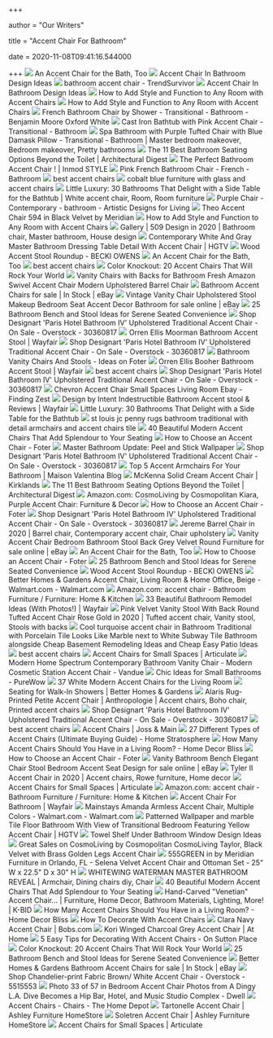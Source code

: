 +++
        
author = "Our Writers"
        
title = "Accent Chair For Bathroom"
        
date = 2020-11-08T09:41:16.544000
        
+++
[ ![](https://st.hzcdn.com/simgs/c5413ebc0d35e819_4-3672/home-design.jpg)](https://st.hzcdn.com/simgs/c5413ebc0d35e819_4-3672/home-design.jpg) An Accent Chair for the Bath, Too
[ ![](https://cdn.decorpad.com/photos/2019/04/22/choros-chandelier-in-master-bathroom.jpg)](https://cdn.decorpad.com/photos/2019/04/22/choros-chandelier-in-master-bathroom.jpg) Accent Chair In Bathroom Design Ideas
[ ![](http://trendsurvivor.com/wp-content/uploads/2018/10/bathroom-accent-chair.jpg)](http://trendsurvivor.com/wp-content/uploads/2018/10/bathroom-accent-chair.jpg) bathroom accent chair - TrendSurvivor
[ ![](https://cdn.decorpad.com/photos/2020/02/25/m_master-bath-blue-silk-curtains.jpg)](https://cdn.decorpad.com/photos/2020/02/25/m_master-bath-blue-silk-curtains.jpg) Accent Chair In Bathroom Design Ideas
[ ![](https://st.hzcdn.com/simgs/5361d3700307c094_8-1711/victorian-bathroom.jpg)](https://st.hzcdn.com/simgs/5361d3700307c094_8-1711/victorian-bathroom.jpg) How to Add Style and Function to Any Room with Accent Chairs
[ ![](https://st.hzcdn.com/simgs/81e1655e003fc18f_8-2996/victorian-bathroom.jpg)](https://st.hzcdn.com/simgs/81e1655e003fc18f_8-2996/victorian-bathroom.jpg) How to Add Style and Function to Any Room with Accent Chairs
[ ![](https://cdn.decorpad.com/photos/2016/11/11/master-bathroom-french-chair.jpg)](https://cdn.decorpad.com/photos/2016/11/11/master-bathroom-french-chair.jpg) French Bathroom Chair by Shower - Transitional - Bathroom - Benjamin Moore  Oxford White
[ ![](https://cdn.decorpad.com/photos/2018/04/09/white-faux-fur-stool-with-pink-accent-chair.jpg)](https://cdn.decorpad.com/photos/2018/04/09/white-faux-fur-stool-with-pink-accent-chair.jpg) Cast Iron Bathtub with Pink Accent Chair - Transitional - Bathroom
[ ![](https://i.pinimg.com/originals/1e/e9/a3/1ee9a3d33ee4aba145806d55accf7488.jpg)](https://i.pinimg.com/originals/1e/e9/a3/1ee9a3d33ee4aba145806d55accf7488.jpg) Spa Bathroom with Purple Tufted Chair with Blue Damask Pillow -  Transitional - Bathroom | Master bedroom makeover, Bedroom makeover, Pretty  bathrooms
[ ![](https://media.architecturaldigest.com/photos/5e161844d7401900084399ba/master/w_400%2Cc_limit/Bamboo%2BSpa%2BAccent%2BStool.jpg)](https://media.architecturaldigest.com/photos/5e161844d7401900084399ba/master/w_400%2Cc_limit/Bamboo%2BSpa%2BAccent%2BStool.jpg) The 11 Best Bathroom Seating Options Beyond the Toilet | Architectural  Digest
[ ![](https://blog.inmod.com/wp-content/uploads/2014/11/86a4bf52b189b4d7e8bf50182b8bac19.jpg)](https://blog.inmod.com/wp-content/uploads/2014/11/86a4bf52b189b4d7e8bf50182b8bac19.jpg) The Perfect Bathroom Accent Chair ! | Inmod STYLE
[ ![](https://cdn.decorpad.com/photos/2017/04/05/pink-french-accent-chair.jpg)](https://cdn.decorpad.com/photos/2017/04/05/pink-french-accent-chair.jpg) Pink French Bathroom Chair - French - Bathroom
[ ![](http://www.maisonvalentina.net/en/inspiration-and-ideas/wp-content/uploads/2017/04/chignon-chair-1-HR.jpg)](http://www.maisonvalentina.net/en/inspiration-and-ideas/wp-content/uploads/2017/04/chignon-chair-1-HR.jpg) best accent chairs
[ ![](https://madebymood.com/wp-content/uploads/2018/12/Dishy-cobalt-blue-furniture-in-with-x7-bathroom-ideas-and-light-.jpg)](https://madebymood.com/wp-content/uploads/2018/12/Dishy-cobalt-blue-furniture-in-with-x7-bathroom-ideas-and-light-.jpg) cobalt blue furniture with glass and accent chairs
[ ![](https://i.pinimg.com/originals/70/84/3f/70843f605c12aec69e2ba14acb8b70ae.jpg)](https://i.pinimg.com/originals/70/84/3f/70843f605c12aec69e2ba14acb8b70ae.jpg) Little Luxury: 30 Bathrooms That Delight with a Side Table for the Bathtub  | White accent chair, Room, Room furniture
[ ![](https://cdn.decorpad.com/photos/2012/06/19/e9e045961c51.jpg)](https://cdn.decorpad.com/photos/2012/06/19/e9e045961c51.jpg) Purple Chair - Contemporary - bathroom - Artistic Designs for Living
[ ![](https://www.furnituredepot.com/cachedimages/a/a81306bcb989bce3118fb5a75babe594.image.722x1024.jpg)](https://www.furnituredepot.com/cachedimages/a/a81306bcb989bce3118fb5a75babe594.image.722x1024.jpg) Theo Accent Chair 594 in Black Velvet by Meridian
[ ![](https://st.hzcdn.com/simgs/7571ec9e0423190d_8-8772/beach-style-bathroom.jpg)](https://st.hzcdn.com/simgs/7571ec9e0423190d_8-8772/beach-style-bathroom.jpg) How to Add Style and Function to Any Room with Accent Chairs
[ ![](https://i.pinimg.com/originals/0d/93/50/0d9350b52e351e6f04b5483c16d486cd.jpg)](https://i.pinimg.com/originals/0d/93/50/0d9350b52e351e6f04b5483c16d486cd.jpg) Gallery | 509 Design in 2020 | Bathroom chair, Master bathroom, House design
[ ![](https://hgtvhome.sndimg.com/content/dam/images/hgtv/fullset/2018/6/26/0/IO_Veronica-Solomon_Marble-Master-Bath_10.jpg.rend.hgtvcom.616.770.suffix/1530024857179.jpeg)](https://hgtvhome.sndimg.com/content/dam/images/hgtv/fullset/2018/6/26/0/IO_Veronica-Solomon_Marble-Master-Bath_10.jpg.rend.hgtvcom.616.770.suffix/1530024857179.jpeg) Contemporary White And Gray Master Bathroom Dressing Table Detail With Accent  Chair | HGTV
[ ![](https://images.rewardstyle.com/img?v=2.13&ms=36025040)](https://images.rewardstyle.com/img?v=2.13&ms=36025040) Wood Accent Stool Roundup - BECKI OWENS
[ ![](https://st.hzcdn.com/simgs/eff1b72b0cd7456e_4-2866/home-design.jpg)](https://st.hzcdn.com/simgs/eff1b72b0cd7456e_4-2866/home-design.jpg) An Accent Chair for the Bath, Too
[ ![](http://www.maisonvalentina.net/en/inspiration-and-ideas/wp-content/uploads/2017/04/942fe41cdb637b1ee03175b39af6d222.jpg)](http://www.maisonvalentina.net/en/inspiration-and-ideas/wp-content/uploads/2017/04/942fe41cdb637b1ee03175b39af6d222.jpg) best accent chairs
[ ![](https://www.mymove.com/wp-content/uploads/2020/07/Accent-Chair-Living-Room.jpg)](https://www.mymove.com/wp-content/uploads/2020/07/Accent-Chair-Living-Room.jpg) Color Knockout: 20 Accent Chairs That Will Rock Your World
[ ![](https://i.pinimg.com/474x/8f/3e/80/8f3e8091c5abd3fcfdd18dadef191aa6.jpg)](https://i.pinimg.com/474x/8f/3e/80/8f3e8091c5abd3fcfdd18dadef191aa6.jpg) Vanity Chairs with Backs for Bathroom Fresh Amazon Swivel Accent Chair  Modern Upholstered Barrel Chair
[ ![](https://i.ebayimg.com/thumbs/images/g/~-AAAOSwsXFZExhT/s-l225.jpg)](https://i.ebayimg.com/thumbs/images/g/~-AAAOSwsXFZExhT/s-l225.jpg) Bathroom Accent Chairs for sale | In Stock | eBay
[ ![](https://i.ebayimg.com/images/g/97oAAOSw4HFen00M/s-l1600.jpg)](https://i.ebayimg.com/images/g/97oAAOSw4HFen00M/s-l1600.jpg) Vintage Vanity Chair Upholstered Stool Makeup Bedroom Seat Accent Decor  Bathroom for sale online | eBay
[ ![](https://cdn.decoist.com/wp-content/uploads/2015/09/Small-rustic-zen-style-stool-used-for-accessories-in-white-bathroom.jpg)](https://cdn.decoist.com/wp-content/uploads/2015/09/Small-rustic-zen-style-stool-used-for-accessories-in-white-bathroom.jpg) 25 Bathroom Bench and Stool Ideas for Serene Seated Convenience
[ ![](https://ak1.ostkcdn.com/images/products/30360817/Designart-Paris-Hotel-Bathroom-IV-Upholstered-Traditional-Accent-Chair-2e06d5b1-8a52-4daf-baab-3b83e0649401.jpg)](https://ak1.ostkcdn.com/images/products/30360817/Designart-Paris-Hotel-Bathroom-IV-Upholstered-Traditional-Accent-Chair-2e06d5b1-8a52-4daf-baab-3b83e0649401.jpg) Shop Designart 'Paris Hotel Bathroom IV' Upholstered Traditional Accent  Chair - On Sale - Overstock - 30360817
[ ![](https://secure.img1-fg.wfcdn.com/im/33411743/compr-r85/6561/65616430/moorman-bathroom-accent-stool.jpg)](https://secure.img1-fg.wfcdn.com/im/33411743/compr-r85/6561/65616430/moorman-bathroom-accent-stool.jpg) Orren Ellis Moorman Bathroom Accent Stool | Wayfair
[ ![](https://ak1.ostkcdn.com/images/products/30360817/Designart-Paris-Hotel-Bathroom-IV-Upholstered-Traditional-Accent-Chair-f35eeca8-7c82-403a-bb63-adf3164322ff.jpg)](https://ak1.ostkcdn.com/images/products/30360817/Designart-Paris-Hotel-Bathroom-IV-Upholstered-Traditional-Accent-Chair-f35eeca8-7c82-403a-bb63-adf3164322ff.jpg) Shop Designart 'Paris Hotel Bathroom IV' Upholstered Traditional Accent  Chair - On Sale - Overstock - 30360817
[ ![](https://foter.com/photos/236/vanity-swivel-chair.jpg?s=ts3)](https://foter.com/photos/236/vanity-swivel-chair.jpg?s=ts3) Bathroom Vanity Chairs And Stools - Ideas on Foter
[ ![](https://secure.img1-fg.wfcdn.com/im/47416447/compr-r85/8585/85854001/booher-bathroom-accent-stool.jpg)](https://secure.img1-fg.wfcdn.com/im/47416447/compr-r85/8585/85854001/booher-bathroom-accent-stool.jpg) Orren Ellis Booher Bathroom Accent Stool | Wayfair
[ ![](http://www.maisonvalentina.net/en/inspiration-and-ideas/wp-content/uploads/2017/04/brabbu-number-n20-armchair-3d-model-max-obj-fbx.jpg)](http://www.maisonvalentina.net/en/inspiration-and-ideas/wp-content/uploads/2017/04/brabbu-number-n20-armchair-3d-model-max-obj-fbx.jpg) best accent chairs
[ ![](https://ak1.ostkcdn.com/images/products/30360817/Designart-Paris-Hotel-Bathroom-IV-Upholstered-Traditional-Accent-Chair-e8a125c7-bbdd-47e6-af4c-2841ecec2548_600.jpg?impolicy=medium)](https://ak1.ostkcdn.com/images/products/30360817/Designart-Paris-Hotel-Bathroom-IV-Upholstered-Traditional-Accent-Chair-e8a125c7-bbdd-47e6-af4c-2841ecec2548_600.jpg?impolicy=medium) Shop Designart 'Paris Hotel Bathroom IV' Upholstered Traditional Accent  Chair - On Sale - Overstock - 30360817
[ ![](https://www.findingzest.com/wp-content/uploads/2016/05/Chevron-Accent-Chair-Small-Spaces-Living-Room-Ebay-.jpg)](https://www.findingzest.com/wp-content/uploads/2016/05/Chevron-Accent-Chair-Small-Spaces-Living-Room-Ebay-.jpg) Chevron Accent Chair Small Spaces Living Room Ebay - Finding Zest
[ ![](https://secure.img1-fg.wfcdn.com/im/96798538/resize-h800-w800%5Ecompr-r85/7055/70558426/Indestructible+Bathroom+Accent+stool.jpg)](https://secure.img1-fg.wfcdn.com/im/96798538/resize-h800-w800%5Ecompr-r85/7055/70558426/Indestructible+Bathroom+Accent+stool.jpg) Design by Intent Indestructible Bathroom Accent stool & Reviews | Wayfair
[ ![](https://cdn.decoist.com/wp-content/uploads/2015/10/Small-side-table-with-woodsy-beauty-adds-textural-contrast-to-the-contemporary-bathroom.jpg)](https://cdn.decoist.com/wp-content/uploads/2015/10/Small-side-table-with-woodsy-beauty-adds-textural-contrast-to-the-contemporary-bathroom.jpg) Little Luxury: 30 Bathrooms That Delight with a Side Table for the Bathtub
[ ![](https://madebymood.com/wp-content/uploads/2018/01/st-louis-jc-penny-rugs-with-contemporary-bath-towels-bathroom-traditional-and-plantation-glass.jpg)](https://madebymood.com/wp-content/uploads/2018/01/st-louis-jc-penny-rugs-with-contemporary-bath-towels-bathroom-traditional-and-plantation-glass.jpg) st louis jc penny rugs bathroom traditional with detail armchairs and accent  chairs tile
[ ![](http://cdn.home-designing.com/wp-content/uploads/2017/11/accent-chairs.jpg)](http://cdn.home-designing.com/wp-content/uploads/2017/11/accent-chairs.jpg) 40 Beautiful Modern Accent Chairs That Add Splendour to Your Seating
[ ![](https://foter.com/photos/399/solid-wood-accent-chair-in-the-bathroom.jpeg)](https://foter.com/photos/399/solid-wood-accent-chair-in-the-bathroom.jpeg) How to Choose an Accent Chair - Foter
[ ![](https://secureservercdn.net/198.71.233.68/i6f.b44.myftpupload.com/wp-content/uploads/2020/01/master-bathroom-with-new-wallpaper-768x1024.jpg)](https://secureservercdn.net/198.71.233.68/i6f.b44.myftpupload.com/wp-content/uploads/2020/01/master-bathroom-with-new-wallpaper-768x1024.jpg) Master Bathroom Update: Peel and Stick Wallpaper
[ ![](https://ak1.ostkcdn.com/images/products/30360817/Designart-Paris-Hotel-Bathroom-IV-Upholstered-Traditional-Accent-Chair-22503549-cf46-4260-b46d-e2666eab36e1_600.jpg?impolicy=medium)](https://ak1.ostkcdn.com/images/products/30360817/Designart-Paris-Hotel-Bathroom-IV-Upholstered-Traditional-Accent-Chair-22503549-cf46-4260-b46d-e2666eab36e1_600.jpg?impolicy=medium) Shop Designart 'Paris Hotel Bathroom IV' Upholstered Traditional Accent  Chair - On Sale - Overstock - 30360817
[ ![](https://www.maisonvalentina.net/blog/wp-content/uploads/2017/02/5-newton-bathtubs-palace-display-case-maison-valentina.jpg.jpg)](https://www.maisonvalentina.net/blog/wp-content/uploads/2017/02/5-newton-bathtubs-palace-display-case-maison-valentina.jpg.jpg) Top 5 Accent Armchairs For Your Bathroom | Maison Valentina Blog
[ ![](https://images.kirklands.com/is/image/Kirklands/189300_1?$tProduct$)](https://images.kirklands.com/is/image/Kirklands/189300_1?$tProduct$) McKenna Solid Cream Accent Chair | Kirklands
[ ![](https://media.architecturaldigest.com/photos/5e161a1f99aa7c00083f0078/master/w_400%2Cc_limit/Scagni%2BMattstone%2BShower%2BSeat.jpg)](https://media.architecturaldigest.com/photos/5e161a1f99aa7c00083f0078/master/w_400%2Cc_limit/Scagni%2BMattstone%2BShower%2BSeat.jpg) The 11 Best Bathroom Seating Options Beyond the Toilet | Architectural  Digest
[ ![](https://images-na.ssl-images-amazon.com/images/I/81zvEz9X%2BKL._AC_SX522_.jpg)](https://images-na.ssl-images-amazon.com/images/I/81zvEz9X%2BKL._AC_SX522_.jpg) Amazon.com: CosmoLiving by Cosmopolitan Kiara, Purple Accent Chair:  Furniture & Decor
[ ![](https://foter.com/photos/399/chrome-accent-chair-in-the-bathroom-1.jpeg?s=car)](https://foter.com/photos/399/chrome-accent-chair-in-the-bathroom-1.jpeg?s=car) How to Choose an Accent Chair - Foter
[ ![](https://ak1.ostkcdn.com/images/products/30360817/Designart-Paris-Hotel-Bathroom-IV-Upholstered-Traditional-Accent-Chair-daa64994-7610-471b-8547-01d686caedf0_600.jpg?impolicy=medium)](https://ak1.ostkcdn.com/images/products/30360817/Designart-Paris-Hotel-Bathroom-IV-Upholstered-Traditional-Accent-Chair-daa64994-7610-471b-8547-01d686caedf0_600.jpg?impolicy=medium) Shop Designart 'Paris Hotel Bathroom IV' Upholstered Traditional Accent  Chair - On Sale - Overstock - 30360817
[ ![](https://i.pinimg.com/originals/f8/ad/df/f8addf7af66f4682fc1c81724604477e.png)](https://i.pinimg.com/originals/f8/ad/df/f8addf7af66f4682fc1c81724604477e.png) Jereme Barrel Chair in 2020 | Barrel chair, Contemporary accent chair, Chair  upholstery
[ ![](https://i.ebayimg.com/images/g/ZkYAAOSwD~hfKh2P/s-l640.jpg)](https://i.ebayimg.com/images/g/ZkYAAOSwD~hfKh2P/s-l640.jpg) Vanity Accent Chair Bedroom Bathroom Stool Back Grey Velvet Round Furniture  for sale online | eBay
[ ![](https://st.hzcdn.com/simgs/a6d1d9260acd164a_4-4046/home-design.jpg)](https://st.hzcdn.com/simgs/a6d1d9260acd164a_4-4046/home-design.jpg) An Accent Chair for the Bath, Too
[ ![](https://foter.com/photos/399/malaysia-accent-chair-in-the-bathroom.jpeg)](https://foter.com/photos/399/malaysia-accent-chair-in-the-bathroom.jpeg) How to Choose an Accent Chair - Foter
[ ![](https://cdn.decoist.com/wp-content/uploads/2015/09/Tufted-bench-with-lucite-legs-for-bathroom-vanity.jpg)](https://cdn.decoist.com/wp-content/uploads/2015/09/Tufted-bench-with-lucite-legs-for-bathroom-vanity.jpg) 25 Bathroom Bench and Stool Ideas for Serene Seated Convenience
[ ![](https://i2.wp.com/beckiowens.com/wp-content/uploads/2019/09/becki-owens-black-and-white-wallpaper-bathroom1.jpg?fit=682%2C880&ssl=1)](https://i2.wp.com/beckiowens.com/wp-content/uploads/2019/09/becki-owens-black-and-white-wallpaper-bathroom1.jpg?fit=682%2C880&ssl=1) Wood Accent Stool Roundup - BECKI OWENS
[ ![](https://i5.walmartimages.com/asr/bf4ff995-b730-418e-a78f-1013465d4786.86febdcc37a75a289a2d9b065f1d32e4.jpeg)](https://i5.walmartimages.com/asr/bf4ff995-b730-418e-a78f-1013465d4786.86febdcc37a75a289a2d9b065f1d32e4.jpeg) Better Homes & Gardens Accent Chair, Living Room & Home Office, Beige -  Walmart.com - Walmart.com
[ ![](https://m.media-amazon.com/images/I/91P-dFkHvXL._AC_UL320_.jpg)](https://m.media-amazon.com/images/I/91P-dFkHvXL._AC_UL320_.jpg) Amazon.com: accent chair - Bathroom Furniture / Furniture: Home & Kitchen
[ ![](https://secure.img1-fg.wfcdn.com/im/69328439/compr-r85/5904/59043060/coastal+bathroom+remodel+idea+with+sandy+and+green+color+palette.jpg)](https://secure.img1-fg.wfcdn.com/im/69328439/compr-r85/5904/59043060/coastal+bathroom+remodel+idea+with+sandy+and+green+color+palette.jpg) 33 Beautiful Bathroom Remodel Ideas (With Photos!) | Wayfair
[ ![](https://i.pinimg.com/originals/8b/ab/48/8bab48bb048e629088bea0cf5b332b01.jpg)](https://i.pinimg.com/originals/8b/ab/48/8bab48bb048e629088bea0cf5b332b01.jpg) Pink Velvet Vanity Stool With Back Round Tufted Accent Chair Rose Gold in  2020 | Tufted accent chair, Vanity stool, Stools with backs
[ ![](http://madebymood.com/wp-content/uploads/2015/08/Cool-turquoise-accent-chair-in-Bathroom-Traditional-with-Porcelain-Tile-Looks-Like-Marble-next-to-White-Subway-Tile-Bathroom-alongside-Cheap-Basement-Remodeling-Ideas-andCheap-Easy-Patio-Ideas-.jpg)](http://madebymood.com/wp-content/uploads/2015/08/Cool-turquoise-accent-chair-in-Bathroom-Traditional-with-Porcelain-Tile-Looks-Like-Marble-next-to-White-Subway-Tile-Bathroom-alongside-Cheap-Basement-Remodeling-Ideas-andCheap-Easy-Patio-Ideas-.jpg) Cool turquoise accent chair in Bathroom Traditional with Porcelain Tile  Looks Like Marble next to White Subway Tile Bathroom alongside Cheap  Basement Remodeling Ideas and Cheap Easy Patio Ideas
[ ![](http://www.maisonvalentina.net/en/inspiration-and-ideas/wp-content/uploads/2017/04/147598-10073430.jpg)](http://www.maisonvalentina.net/en/inspiration-and-ideas/wp-content/uploads/2017/04/147598-10073430.jpg) best accent chairs
[ ![](https://www.article.com/blog/wp-content/uploads/2019/06/OTIO-Lounge-Thunder-Gray-Chair_Pro-Cent_KW-28-v01-1.jpg)](https://www.article.com/blog/wp-content/uploads/2019/06/OTIO-Lounge-Thunder-Gray-Chair_Pro-Cent_KW-28-v01-1.jpg) Accent Chairs for Small Spaces | Articulate
[ ![](https://cdn10.bigcommerce.com/s-3nud6uus26/products/6539/images/13608/spectrum-beige__01915.1592384702.1280.1280.jpg?c=2)](https://cdn10.bigcommerce.com/s-3nud6uus26/products/6539/images/13608/spectrum-beige__01915.1592384702.1280.1280.jpg?c=2) Modern Home Spectrum Contemporary Bathroom Vanity Chair - Modern Cosmetic  Station Accent Chair - Vandue
[ ![](https://purewows3.imgix.net/images/articles/2017_09/small_bathroom_idea-4.jpg?auto=format,compress&cs=strip)](https://purewows3.imgix.net/images/articles/2017_09/small_bathroom_idea-4.jpg?auto=format,compress&cs=strip) Chic Ideas for Small Bathrooms - PureWow
[ ![](https://homestratosphere.s3.amazonaws.com/wp-content/uploads/2014/07/8Hay-WhiteAccentChair.jpg)](https://homestratosphere.s3.amazonaws.com/wp-content/uploads/2014/07/8Hay-WhiteAccentChair.jpg) 37 White Modern Accent Chairs for the Living Room
[ ![](https://imagesvc.meredithcorp.io/v3/mm/image?url=https%3A%2F%2Fstatic.onecms.io%2Fwp-content%2Fuploads%2Fsites%2F37%2F2016%2F02%2F15223939%2F102060923.jpg&q=85)](https://imagesvc.meredithcorp.io/v3/mm/image?url=https%3A%2F%2Fstatic.onecms.io%2Fwp-content%2Fuploads%2Fsites%2F37%2F2016%2F02%2F15223939%2F102060923.jpg&q=85) Seating for Walk-In Showers | Better Homes & Gardens
[ ![](https://i.pinimg.com/736x/b1/96/81/b19681a93d9380094f4a47ca370c9697.jpg)](https://i.pinimg.com/736x/b1/96/81/b19681a93d9380094f4a47ca370c9697.jpg) Alaris Rug-Printed Petite Accent Chair | Anthropologie | Accent chairs,  Boho chair, Printed accent chairs
[ ![](https://ak1.ostkcdn.com/images/products/30360817/Designart-Paris-Hotel-Bathroom-IV-Upholstered-Traditional-Accent-Chair-ec6c9eb9-cca8-4dda-87d9-f93bc745493f_600.jpg?impolicy=medium)](https://ak1.ostkcdn.com/images/products/30360817/Designart-Paris-Hotel-Bathroom-IV-Upholstered-Traditional-Accent-Chair-ec6c9eb9-cca8-4dda-87d9-f93bc745493f_600.jpg?impolicy=medium) Shop Designart 'Paris Hotel Bathroom IV' Upholstered Traditional Accent  Chair - On Sale - Overstock - 30360817
[ ![](http://www.maisonvalentina.net/en/inspiration-and-ideas/wp-content/uploads/2017/04/sika-armchair-small-zoom.jpg)](http://www.maisonvalentina.net/en/inspiration-and-ideas/wp-content/uploads/2017/04/sika-armchair-small-zoom.jpg) best accent chairs
[ ![](https://secure.img1-fg.wfcdn.com/im/27878046/resize-h600-w600%5Ecompr-r85/5209/52097729/Accent+Chairs.jpg)](https://secure.img1-fg.wfcdn.com/im/27878046/resize-h600-w600%5Ecompr-r85/5209/52097729/Accent+Chairs.jpg) Accent Chairs | Joss & Main
[ ![](https://www.homestratosphere.com/wp-content/uploads/2017/08/Living-room-with-accent-chair-nov5.jpg)](https://www.homestratosphere.com/wp-content/uploads/2017/08/Living-room-with-accent-chair-nov5.jpg) 27 Different Types of Accent Chairs (Ultimate Buying Guide) - Home  Stratosphere
[ ![](https://homedecorbliss.com/wp-content/uploads/2019/11/accent-chair-how-manyfeatured-pin.jpg)](https://homedecorbliss.com/wp-content/uploads/2019/11/accent-chair-how-manyfeatured-pin.jpg) How Many Accent Chairs Should You Have in a Living Room? - Home Decor Bliss
[ ![](https://foter.com/photos/399/vintage-taupe-accent-chair-in-the-bathroom.jpeg)](https://foter.com/photos/399/vintage-taupe-accent-chair-in-the-bathroom.jpeg) How to Choose an Accent Chair - Foter
[ ![](https://i.ebayimg.com/images/g/56sAAOSwkTlfI-lV/s-l1600.jpg)](https://i.ebayimg.com/images/g/56sAAOSwkTlfI-lV/s-l1600.jpg) Vanity Bathroom Bench Elegant Chair Stool Bedroom Accent Seat Design for  sale online | eBay
[ ![](https://i.pinimg.com/originals/1f/55/c6/1f55c677b606b23f48e42c04c27d7a94.jpg)](https://i.pinimg.com/originals/1f/55/c6/1f55c677b606b23f48e42c04c27d7a94.jpg) Tyler II Accent Chair in 2020 | Accent chairs, Rowe furniture, Home decor
[ ![](https://www.article.com/blog/wp-content/uploads/2019/06/ARTICLE-blog-SS-AccentChairs-CrystalinMarie-491x600.jpg)](https://www.article.com/blog/wp-content/uploads/2019/06/ARTICLE-blog-SS-AccentChairs-CrystalinMarie-491x600.jpg) Accent Chairs for Small Spaces | Articulate
[ ![](https://m.media-amazon.com/images/I/41jDC8FjdVL._AC_UL320_.jpg)](https://m.media-amazon.com/images/I/41jDC8FjdVL._AC_UL320_.jpg) Amazon.com: accent chair - Bathroom Furniture / Furniture: Home & Kitchen
[ ![](https://secure.img1-fg.wfcdn.com/im/02797845/resize-h310-w310%5Ecompr-r85/9687/96871625/bernathy-accent-armchair.jpg)](https://secure.img1-fg.wfcdn.com/im/02797845/resize-h310-w310%5Ecompr-r85/9687/96871625/bernathy-accent-armchair.jpg) Accent Chair For Bathroom | Wayfair
[ ![](https://i5.walmartimages.com/asr/365467ce-8e2d-4321-8571-b26bea1714c7_1.894a547f87d6b39a78e2f73aedaa3647.jpeg)](https://i5.walmartimages.com/asr/365467ce-8e2d-4321-8571-b26bea1714c7_1.894a547f87d6b39a78e2f73aedaa3647.jpeg) Mainstays Amanda Armless Accent Chair, Multiple Colors - Walmart.com -  Walmart.com
[ ![](https://hgtvhome.sndimg.com/content/dam/images/hgtv/fullset/2016/5/23/0/FOD16_Massucco-Warner-Miller-Interior-Design_Colors_11.jpg.rend.hgtvcom.966.1449.suffix/1464036011704.jpeg)](https://hgtvhome.sndimg.com/content/dam/images/hgtv/fullset/2016/5/23/0/FOD16_Massucco-Warner-Miller-Interior-Design_Colors_11.jpg.rend.hgtvcom.966.1449.suffix/1464036011704.jpeg) Patterned Wallpaper and marble Tile Floor Bathroom With View of  Transitional Bedroom Featuring Yellow Accent Chair | HGTV
[ ![](https://cdn.decorpad.com/photos/2016/12/15/m_antique-mirror-accent-table.jpg)](https://cdn.decorpad.com/photos/2016/12/15/m_antique-mirror-accent-table.jpg) Towel Shelf Under Bathroom Window Design Ideas
[ ![](https://images.prod.meredith.com/product/9e380f145f23540d97f1bfc7d4d0034d/1591265338187/l/cosmoliving-by-cosmopolitan-cosmoliving-taylor-black-velvet-with-brass-golden-legs-accent-chair)](https://images.prod.meredith.com/product/9e380f145f23540d97f1bfc7d4d0034d/1591265338187/l/cosmoliving-by-cosmopolitan-cosmoliving-taylor-black-velvet-with-brass-golden-legs-accent-chair) Great Sales on CosmoLiving by Cosmopolitan CosmoLiving Taylor, Black Velvet  with Brass Golden Legs Accent Chair
[ ![](https://images.webfronts.com/cache/frwnqspmrshv.jpg?imgeng=/w_500/h_500/m_letterbox_ffffff_100)](https://images.webfronts.com/cache/frwnqspmrshv.jpg?imgeng=/w_500/h_500/m_letterbox_ffffff_100) 555GREEN in by Meridian Furniture in Orlando, FL - Selena Velvet Accent  Chair and Ottoman Set - 25" W x 22.5" D x 30" H
[ ![](https://i.pinimg.com/736x/48/0b/72/480b72148c81ed815ac4a41ab79f8aa8.jpg)](https://i.pinimg.com/736x/48/0b/72/480b72148c81ed815ac4a41ab79f8aa8.jpg) WHITEWING WATERMAN MASTER BATHROOM REVEAL | Armchair, Dining chairs diy,  Chair
[ ![](http://cdn.home-designing.com/wp-content/uploads/2017/11/suede-on-wooden-legs-pink-accent-chair-600x600.jpg)](http://cdn.home-designing.com/wp-content/uploads/2017/11/suede-on-wooden-legs-pink-accent-chair-600x600.jpg) 40 Beautiful Modern Accent Chairs That Add Splendour to Your Seating
[ ![](https://946e583539399c301dc7-100ffa5b52865b8ec92e09e9de9f4d02.ssl.cf2.rackcdn.com/29702/8848729.jpg)](https://946e583539399c301dc7-100ffa5b52865b8ec92e09e9de9f4d02.ssl.cf2.rackcdn.com/29702/8848729.jpg) Hand-Carved "Venetian" Accent Chair... | Furniture, Home Decor, Bathroom  Materials, Lighting, More! | K-BID
[ ![](https://homedecorbliss.com/wp-content/uploads/2019/11/accent-chair-how-manyfeatured.jpg)](https://homedecorbliss.com/wp-content/uploads/2019/11/accent-chair-how-manyfeatured.jpg) How Many Accent Chairs Should You Have in a Living Room? - Home Decor Bliss
[ ![](https://d28m5bx785ox17.cloudfront.net/v1/img/-5Mlp1WYIkyYCu69PQ7Bbk_qdVGg0fcAwLrKH_umGhs=/d/l)](https://d28m5bx785ox17.cloudfront.net/v1/img/-5Mlp1WYIkyYCu69PQ7Bbk_qdVGg0fcAwLrKH_umGhs=/d/l) How To Decorate With Accent Chairs
[ ![](https://productimages.mybobs.com/20058844002/20058844002_gallery_01_wide.jpg)](https://productimages.mybobs.com/20058844002/20058844002_gallery_01_wide.jpg) Clara Navy Accent Chair | Bobs.com
[ ![](https://www.athome.com/dw/image/v2/AAYZ_PRD/on/demandware.static/-/Sites-AtHome/default/dw552877e8/images/124265508.jpg?sw=1268&sh=1992&sm=fit)](https://www.athome.com/dw/image/v2/AAYZ_PRD/on/demandware.static/-/Sites-AtHome/default/dw552877e8/images/124265508.jpg?sw=1268&sh=1992&sm=fit) Kori Winged Charcoal Grey Accent Chair | At Home
[ ![](https://www.onsuttonplace.com/wp-content/uploads/2018/07/navy-blue-accent-chair-in-living-room.jpg)](https://www.onsuttonplace.com/wp-content/uploads/2018/07/navy-blue-accent-chair-in-living-room.jpg) 5 Easy Tips for Decorating With Accent Chairs - On Sutton Place
[ ![](https://www.mymove.com/wp-content/uploads/2018/05/GettyImages-861904652-1-scaled.jpg)](https://www.mymove.com/wp-content/uploads/2018/05/GettyImages-861904652-1-scaled.jpg) Color Knockout: 20 Accent Chairs That Will Rock Your World
[ ![](https://cdn.decoist.com/wp-content/uploads/2015/09/Minimalist-bathroom-with-rustic-wood-bench-and-stool.jpg)](https://cdn.decoist.com/wp-content/uploads/2015/09/Minimalist-bathroom-with-rustic-wood-bench-and-stool.jpg) 25 Bathroom Bench and Stool Ideas for Serene Seated Convenience
[ ![](https://i.ebayimg.com/thumbs/images/g/HDoAAOSwdHNejTQb/s-l225.jpg)](https://i.ebayimg.com/thumbs/images/g/HDoAAOSwdHNejTQb/s-l225.jpg) Better Homes & Gardens Bathroom Accent Chairs for sale | In Stock | eBay
[ ![](https://ak1.ostkcdn.com/images/products/5515553/Chandelier-print-Fabric-Brown-White-Accent-Chair-5c8976ac-0ee1-4f72-9975-4e1f61cb3c0e.jpg)](https://ak1.ostkcdn.com/images/products/5515553/Chandelier-print-Fabric-Brown-White-Accent-Chair-5c8976ac-0ee1-4f72-9975-4e1f61cb3c0e.jpg) Shop Chandelier-print Fabric Brown/ White Accent Chair - Overstock - 5515553
[ ![](https://images.dwell.com/photos-6272473203005894656/6489668985266327552-medium/large-scale-artwork-makes-a-statement-throughout-the-hotel-and-the-collection-includes-paintings-by-parquet-courts-singer-andrew-savage-the-bathroom-juxtaposes-chevron-wall-tile-with-a-traditionally-appointed-sink-and-luxe-black-stone-floor.jpg)](https://images.dwell.com/photos-6272473203005894656/6489668985266327552-medium/large-scale-artwork-makes-a-statement-throughout-the-hotel-and-the-collection-includes-paintings-by-parquet-courts-singer-andrew-savage-the-bathroom-juxtaposes-chevron-wall-tile-with-a-traditionally-appointed-sink-and-luxe-black-stone-floor.jpg) Photo 33 of 57 in Bedroom Accent Chair Photos from A Dingy L.A. Dive  Becomes a Hip Bar, Hotel, and Music Studio Complex - Dwell
[ ![](https://images.homedepot-static.com/productImages/eb19dc4e-a569-419a-af7f-a80555d2e122/svn/beige-jayden-creation-accent-chairs-hm18223-beige-64_1000.jpg)](https://images.homedepot-static.com/productImages/eb19dc4e-a569-419a-af7f-a80555d2e122/svn/beige-jayden-creation-accent-chairs-hm18223-beige-64_1000.jpg) Accent Chairs - Chairs - The Home Depot
[ ![](https://ashleyfurniture.scene7.com/is/image/AshleyFurniture/A3000053-10x8-CROP?$AFHS-PDP-Zoomed$)](https://ashleyfurniture.scene7.com/is/image/AshleyFurniture/A3000053-10x8-CROP?$AFHS-PDP-Zoomed$) Tartonelle Accent Chair | Ashley Furniture HomeStore
[ ![](https://ashleyfurniture.scene7.com/is/image/AshleyFurniture/9510344-10X8-CROP?$AFHS-PDP-Zoomed$)](https://ashleyfurniture.scene7.com/is/image/AshleyFurniture/9510344-10X8-CROP?$AFHS-PDP-Zoomed$) Soletren Accent Chair | Ashley Furniture HomeStore
[ ![](https://www.article.com/blog/wp-content/uploads/2019/06/ARTICLE-blog-SS-AccentChairs-VestigeHomes-491x600.jpg)](https://www.article.com/blog/wp-content/uploads/2019/06/ARTICLE-blog-SS-AccentChairs-VestigeHomes-491x600.jpg) Accent Chairs for Small Spaces | Articulate
